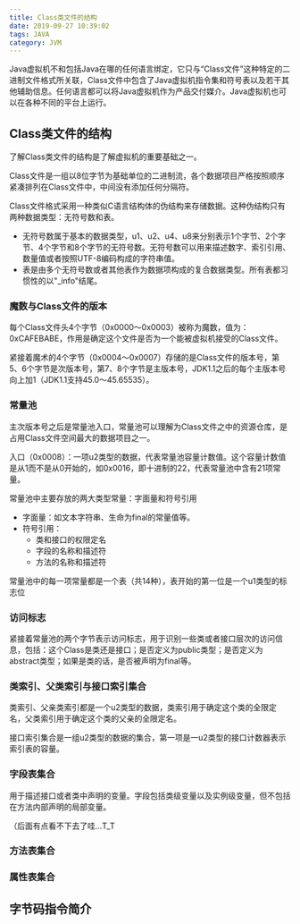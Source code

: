 ```yaml
---
title: Class类文件的结构
date: 2019-09-27 10:39:02
tags: JAVA
category: JVM
---
```


Java虚拟机不和包括Java在哪的任何语言绑定，它只与“Class文件”这种特定的二进制文件格式所关联，Class文件中包含了Java虚拟机指令集和符号表以及若干其他辅助信息。任何语言都可以将Java虚拟机作为产品交付媒介。Java虚拟机也可以在各种不同的平台上运行。

## Class类文件的结构

了解Class类文件的结构是了解虚拟机的重要基础之一。

Class文件是一组以8位字节为基础单位的二进制流，各个数据项目严格按照顺序紧凑排列在Class文件中，中间没有添加任何分隔符。

Class文件格式采用一种类似C语言结构体的伪结构来存储数据。这种伪结构只有两种数据类型：无符号数和表。

- 无符号数属于基本的数据类型，u1、u2、u4、u8来分别表示1个字节、2个字节、4个字节和8个字节的无符号数。无符号数可以用来描述数字、索引引用、数量值或者按照UTF-8编码构成的字符串值。
- 表是由多个无符号数或者其他表作为数据项构成的复合数据类型。所有表都习惯性的以"_info"结尾。

### 魔数与Class文件的版本

每个Class文件头4个字节（0x0000～0x0003）被称为魔数，值为：0xCAFEBABE，作用是确定这个文件是否为一个能被虚拟机接受的Class文件。

紧接着魔术的4个字节（0x0004～0x0007）存储的是Class文件的版本号，第5、6个字节是次版本号，第7、8个字节是主版本号，JDK1.1之后的每个主版本号向上加1（JDK1.1支持45.0～45.65535）。

### 常量池

主次版本号之后是常量池入口，常量池可以理解为Class文件之中的资源仓库，是占用Class文件空间最大的数据项目之一。

入口（0x0008）：一项u2类型的数据，代表常量池容量计数值。这个容量计数值是从1而不是从0开始的，如0x0016，即十进制的22，代表常量池中含有21项常量。

常量池中主要存放的两大类型常量：字面量和符号引用

- 字面量：如文本字符串、生命为final的常量值等。
- 符号引用：
  - 类和接口的权限定名
  - 字段的名称和描述符
  - 方法的名称和描述符

常量池中的每一项常量都是一个表（共14种），表开始的第一位是一个u1类型的标志位

### 访问标志

紧接着常量池的两个字节表示访问标志，用于识别一些类或者接口层次的访问信息，包括：这个Class是类还是接口；是否定义为public类型；是否定义为abstract类型；如果是类的话，是否被声明为final等。

### 类索引、父类索引与接口索引集合

类索引、父亲类索引都是一个u2类型的数据，类索引用于确定这个类的全限定名，父类索引用于确定这个类的父亲的全限定名。

接口索引集合是一组u2类型的数据的集合，第一项是一u2类型的接口计数器表示索引表的容量。

### 字段表集合

用于描述接口或者类中声明的变量。字段包括类级变量以及实例级变量，但不包括在方法内部声明的局部变量。

（后面有点看不下去了哇...T_T

### 方法表集合

### 属性表集合

## 字节码指令简介

